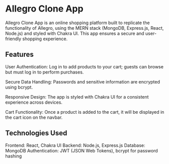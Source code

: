 # Allegro Clone App

Allegro Clone App is an online shopping platform built to replicate the functionality of Allegro, using the MERN stack (MongoDB, Express.js, React, Node.js) and styled with Chakra UI. This app ensures a secure and user-friendly shopping experience.

## Features
User Authentication: Log in to add products to your cart; guests can browse but must log in to perform purchases.

Secure Data Handling: Passwords and sensitive information are encrypted using bcrypt.

Responsive Design: The app is styled with Chakra UI for a consistent experience across devices.

Cart Functionality: Once a product is added to the cart, it will be displayed in the cart icon on the navbar.

## Technologies Used

Frontend: React, Chakra UI
Backend: Node.js, Express.js
Database: MongoDB
Authentication: JWT (JSON Web Tokens), bcrypt for password hashing
